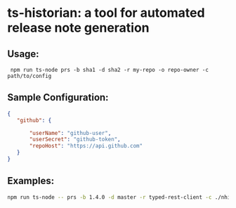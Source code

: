 # ts-historian: a tool for automated release note generation

## Usage:
```
 npm run ts-node prs -b sha1 -d sha2 -r my-repo -o repo-owner -c path/to/config
 ```
 
 ## Sample Configuration:
 ```json
{
    "github": {

        "userName": "github-user",
        "userSecret": "github-token",
        "repoHost": "https://api.github.com"
    }
}
 ```

 ## Examples:
 
 ```bash
npm run ts-node -- prs -b 1.4.0 -d master -r typed-rest-client -c ./nhistorian.json -o microsof
 ```
 